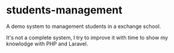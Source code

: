 # students-management

A demo system to management students in a exchange school.

It's not a complete system, I try to improve it with time to show my knowlodge with PHP and Laravel.
